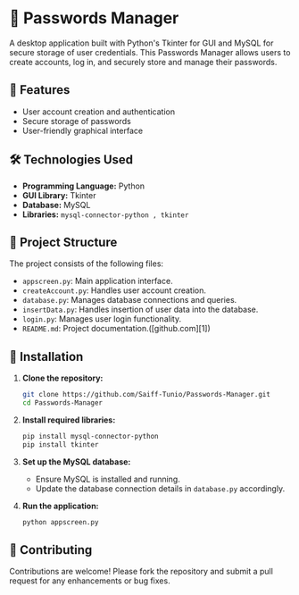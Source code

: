 # 🔐 Passwords Manager

A desktop application built with Python's Tkinter for GUI and MySQL for secure storage of user credentials. This Passwords Manager allows users to create accounts, log in, and securely store and manage their passwords.

## 🚀 Features

* User account creation and authentication
* Secure storage of passwords
* User-friendly graphical interface

## 🛠️ Technologies Used

* **Programming Language:** Python
* **GUI Library:** Tkinter
* **Database:** MySQL
* **Libraries:** `mysql-connector-python , tkinter`

## 📁 Project Structure

The project consists of the following files:

* `appscreen.py`: Main application interface.
* `createAccount.py`: Handles user account creation.
* `database.py`: Manages database connections and queries.
* `insertData.py`: Handles insertion of user data into the database.
* `login.py`: Manages user login functionality.
* `README.md`: Project documentation.([github.com][1])

## 🔧 Installation

1. **Clone the repository:**

   ```bash
   git clone https://github.com/Saiff-Tunio/Passwords-Manager.git
   cd Passwords-Manager
   ```



2. **Install required libraries:**

   ```bash
   pip install mysql-connector-python
   pip install tkinter
   ```



3. **Set up the MySQL database:**

   * Ensure MySQL is installed and running.
   * Update the database connection details in `database.py` accordingly.

4. **Run the application:**

   ```bash
   python appscreen.py
   ```


## 🤝 Contributing

Contributions are welcome! Please fork the repository and submit a pull request for any enhancements or bug fixes.

